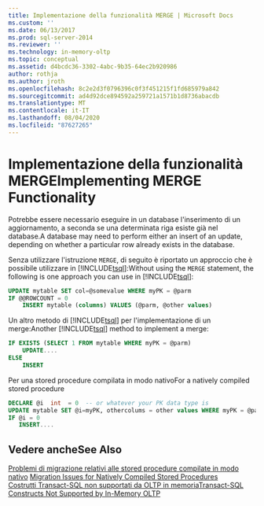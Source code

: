 ```yaml
---
title: Implementazione della funzionalità MERGE | Microsoft Docs
ms.custom: ''
ms.date: 06/13/2017
ms.prod: sql-server-2014
ms.reviewer: ''
ms.technology: in-memory-oltp
ms.topic: conceptual
ms.assetid: d4bcdc36-3302-4abc-9b35-64ec2b920986
author: rothja
ms.author: jroth
ms.openlocfilehash: 8c2e2d3f0796396c0f3f451215f1fd685979a842
ms.sourcegitcommit: ad4d92dce894592a259721a1571b1d8736abacdb
ms.translationtype: MT
ms.contentlocale: it-IT
ms.lasthandoff: 08/04/2020
ms.locfileid: "87627265"
---
```

# <a name="implementing-merge-functionality"></a><span data-ttu-id="7edd1-102">Implementazione della funzionalità MERGE</span><span class="sxs-lookup"><span data-stu-id="7edd1-102">Implementing MERGE Functionality</span></span>
  <span data-ttu-id="7edd1-103">Potrebbe essere necessario eseguire in un database l'inserimento di un aggiornamento, a seconda se una determinata riga esiste già nel database.</span><span class="sxs-lookup"><span data-stu-id="7edd1-103">A database may need to perform either an insert of an update, depending on whether a particular row already exists in the database.</span></span>  
  
 <span data-ttu-id="7edd1-104">Senza utilizzare l'istruzione `MERGE`, di seguito è riportato un approccio che è possibile utilizzare in [!INCLUDE[tsql](../../includes/tsql-md.md)]:</span><span class="sxs-lookup"><span data-stu-id="7edd1-104">Without using the `MERGE` statement, the following is one approach you can use in [!INCLUDE[tsql](../../includes/tsql-md.md)]:</span></span>  
  
```sql  
UPDATE mytable SET col=@somevalue WHERE myPK = @parm  
IF @@ROWCOUNT = 0  
    INSERT mytable (columns) VALUES (@parm, @other values)  
```  
  
 <span data-ttu-id="7edd1-105">Un altro metodo di [!INCLUDE[tsql](../../includes/tsql-md.md)] per l'implementazione di un merge:</span><span class="sxs-lookup"><span data-stu-id="7edd1-105">Another [!INCLUDE[tsql](../../includes/tsql-md.md)] method to implement a merge:</span></span>  
  
```sql  
IF EXISTS (SELECT 1 FROM mytable WHERE myPK = @parm)  
    UPDATE....  
ELSE  
    INSERT  
```  
  
 <span data-ttu-id="7edd1-106">Per una stored procedure compilata in modo nativo</span><span class="sxs-lookup"><span data-stu-id="7edd1-106">For a natively compiled stored procedure</span></span>  
  
```sql  
DECLARE @i  int  = 0  -- or whatever your PK data type is  
UPDATE mytable SET @i=myPK, othercolums = other values WHERE myPK = @parm  
IF @i = 0  
   INSERT....  
```  
  
## <a name="see-also"></a><span data-ttu-id="7edd1-107">Vedere anche</span><span class="sxs-lookup"><span data-stu-id="7edd1-107">See Also</span></span>  
 <span data-ttu-id="7edd1-108">[Problemi di migrazione relativi alle stored procedure compilate in modo nativo](migration-issues-for-natively-compiled-stored-procedures.md) </span><span class="sxs-lookup"><span data-stu-id="7edd1-108">[Migration Issues for Natively Compiled Stored Procedures](migration-issues-for-natively-compiled-stored-procedures.md) </span></span>  
 [<span data-ttu-id="7edd1-109">Costrutti Transact-SQL non supportati da OLTP in memoria</span><span class="sxs-lookup"><span data-stu-id="7edd1-109">Transact-SQL Constructs Not Supported by In-Memory OLTP</span></span>](transact-sql-constructs-not-supported-by-in-memory-oltp.md)  
  
  
